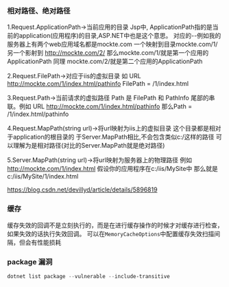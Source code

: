 ### 相对路径、绝对路径

1.Request.ApplicationPath->当前应用的目录 
Jsp中, ApplicationPath指的是当前的application(应用程序)的目录,ASP.NET中也是这个意思。 
对应的--例如我的服务器上有两个web应用域名都是mockte.com 一个映射到目录mockte.com/1/ 另一个影射到 http://mockte.com/2/ 
那么mockte.com/1/就是第一个应用的ApplicationPath 同理 mockte.com/2/就是第二个应用的ApplicationPath 

2.Request.FilePath->对应于iis的虚拟目录 
如 URL http://mockte.com/1/index.html/pathinfo 
FilePath = /1/index.html 

3.Request.Path->当前请求的虚拟路径 
Path 是 FilePath 和 PathInfo 尾部的串联。例如 URL http://mockte.com/1/index.html/pathinfo 
那么Path = /1/index.html/pathinfo 

4.Request.MapPath(string url)->将url映射为iis上的虚拟目录 
这个目录都是相对于application的根目录的 
于Server.MapPath相比,不会包含类似c:/这样的路径 
可以理解为是相对路径(对比的Server.MapPath就是绝对路径) 

5.Server.MapPath(string url)->将url映射为服务器上的物理路径 
例如 http://mockte.com/1/index.html 假设你的应用程序在c:/iis/MySite中 
那么就是 c:/iis/MySite/1/index.html

https://blog.csdn.net/devillyd/article/details/5896819

### 缓存

缓存失效的回调不是立刻执行的，而是在进行缓存操作的时候才对缓存进行检查，如果失效的话执行失效回调。
可以在`MemoryCacheOptions`中配置缓存失效扫描间隔，但会有性能损耗

### package 漏洞
``` powershell
dotnet list package --vulnerable --include-transitive
```